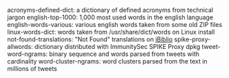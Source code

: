 acronyms-defined-dict: a dictionary of defined acronyms from technical jargon
english-top-1000: 1,000 most used words in the english language
english-words-various: various english words taken from some old ZIP files
linux-words-dict: words taken from /usr/share/dict/words on Linux install
not-found-translations: "Not Found" translations on [iBiblio](http://ibiblio.org)
spike-proxy-allwords: dictionary distributed with ImmunitySec SPIKE Proxy dpkg
tweet-word-ngrams: binary sequence and words parsed from tweets with cardinality
word-cluster-ngrams: word clusters parsed from the text in millions of tweets
